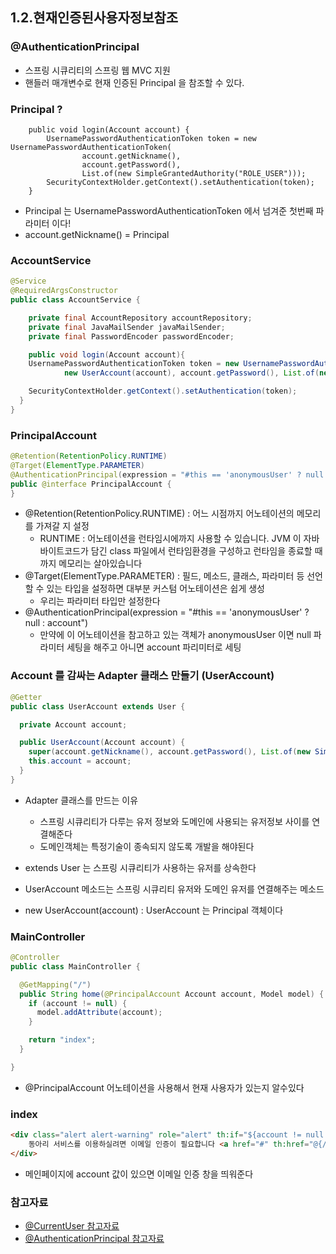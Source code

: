 ## 1.2.현재인증된사용자정보참조

### @AuthenticationPrincipal
* 스프링 시큐리티의 스프링 웹 MVC 지원
* 핸들러 매개변수로 현재 인증된 Principal 을 참조할 수 있다.

### Principal ?
```
    public void login(Account account) {
        UsernamePasswordAuthenticationToken token = new UsernamePasswordAuthenticationToken(
                account.getNickname(),
                account.getPassword(),
                List.of(new SimpleGrantedAuthority("ROLE_USER")));
        SecurityContextHolder.getContext().setAuthentication(token);
    }
```

* Principal 는 UsernamePasswordAuthenticationToken 에서 넘겨준 첫번째 파라미터 이다!
* account.getNickname() = Principal

### AccountService
```java
@Service
@RequiredArgsConstructor
public class AccountService {

    private final AccountRepository accountRepository;
    private final JavaMailSender javaMailSender;
    private final PasswordEncoder passwordEncoder;

    public void login(Account account){
    UsernamePasswordAuthenticationToken token = new UsernamePasswordAuthenticationToken(
            new UserAccount(account), account.getPassword(), List.of(new SimpleGrantedAuthority("ROLE_USER")));

    SecurityContextHolder.getContext().setAuthentication(token);
  }
}
```

### PrincipalAccount
```java
@Retention(RetentionPolicy.RUNTIME)
@Target(ElementType.PARAMETER)
@AuthenticationPrincipal(expression = "#this == 'anonymousUser' ? null : account")
public @interface PrincipalAccount {
}
```

* @Retention(RetentionPolicy.RUNTIME) : 어느 시점까지 어노테이션의 메모리를 가져갈 지 설정
  * RUNTIME : 어노테이션을 런타임시에까지 사용할 수 있습니다. JVM 이 자바 바이트코드가 담긴 class 파일에서 런타임환경을 구성하고 런타임을 종료할 때까지 메모리는 살아있습니다
* @Target(ElementType.PARAMETER) : 필드, 메소드, 클래스, 파라미터 등 선언할 수 있는 타입을 설정하면 대부분 커스텀 어노테이션은 쉽게 생성
  * 우리는 파라미터 타입만 설정한다
* @AuthenticationPrincipal(expression = "#this == 'anonymousUser' ? null : account")
  * 만약에 이 어노테이션을 참고하고 있는 객체가 anonymousUser 이면 null 파라미터 세팅을 해주고 아니면 account 파리미터로 세팅

### Account 를 감싸는 Adapter 클래스 만들기 (UserAccount)
```java
@Getter
public class UserAccount extends User {

  private Account account;

  public UserAccount(Account account) {
    super(account.getNickname(), account.getPassword(), List.of(new SimpleGrantedAuthority("ROLE_USER")));
    this.account = account;
  }
}
```

* Adapter 클래스를 만드는 이유
  * 스프링 시큐리티가 다루는 유저 정보와 도메인에 사용되는 유저정보 사이를 연결해준다
  * 도메인객체는 특정기술이 종속되지 않도록 개발을 해야된다
* extends User 는 스프링 시큐리티가 사용하는 유저를 상속한다
* UserAccount 메소드는 스프링 시큐리티 유저와 도메인 유저를 연결해주는 메소드



* new UserAccount(account) : UserAccount 는 Principal 객체이다

### MainController
```java
@Controller
public class MainController {

  @GetMapping("/")
  public String home(@PrincipalAccount Account account, Model model) {
    if (account != null) {
      model.addAttribute(account);
    }

    return "index";
  }

}
```

* @PrincipalAccount 어노테이션을 사용해서 현재 사용자가 있는지 알수있다


### index
```html
<div class="alert alert-warning" role="alert" th:if="${account != null && !account.emailVerified}">
    동아리 서비스를 이용하실려면 이메일 인증이 필요합니다 <a href="#" th:href="@{/check-email}" class="alert-link">계정 인증 이메일을 확인</a>하세요.
</div>
```

* 메인페이지에 account 값이 있으면 이메일 인증 창을 띄워준다

### 참고자료
* [@CurrentUser 참고자료](https://sas-study.tistory.com/329)
* [@AuthenticationPrincipal 참고자료](https://ncucu.me/137)